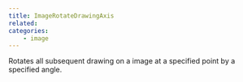 ```yaml
---
title: ImageRotateDrawingAxis
related:
categories:
    - image
---
```


Rotates all subsequent drawing on a image at a specified point by a specified angle.